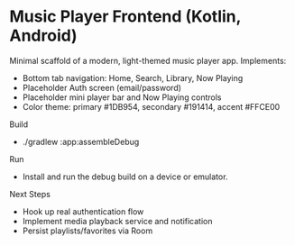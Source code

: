 # Music Player Frontend (Kotlin, Android)

Minimal scaffold of a modern, light-themed music player app. Implements:
- Bottom tab navigation: Home, Search, Library, Now Playing
- Placeholder Auth screen (email/password)
- Placeholder mini player bar and Now Playing controls
- Color theme: primary #1DB954, secondary #191414, accent #FFCE00

Build
- ./gradlew :app:assembleDebug

Run
- Install and run the debug build on a device or emulator.

Next Steps
- Hook up real authentication flow
- Implement media playback service and notification
- Persist playlists/favorites via Room
